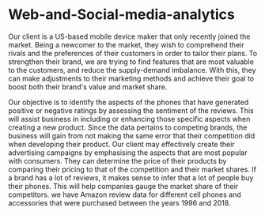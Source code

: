 # Web-and-Social-media-analytics

Our client is a US-based mobile device maker that only recently joined the market. Being a newcomer to the market, they wish to comprehend their rivals and the preferences of their customers in order to tailor their plans. To strengthen their brand, we are trying to find features that are most valuable to the customers, and reduce the supply-demand imbalance. With this, they can make adjustments to their marketing methods and achieve their goal to boost both their brand's value and market share.


Our objective is to identify the aspects of the phones that have generated positive or negative ratings by assessing the sentiment of the reviews. This will assist business in including or enhancing those specific aspects when creating a new product. Since the data pertains to competing brands, the business will gain from not making the same error that their competition did when developing their product.
Our client may effectively create their advertising campaigns by emphasising the aspects that are most popular with consumers.
They can determine the price of their products by comparing their pricing to that of the competition and their market shares.
If a brand has a lot of reviews, it makes sense to infer that a lot of people buy their phones. This will help companies gauge the market share of their competitors.
we have Amazon review data for different cell phones and accessories that were purchased between the years 1996 and 2018. 
